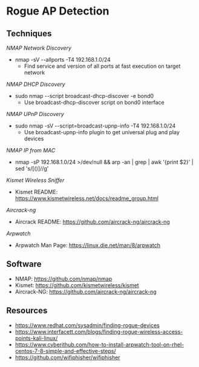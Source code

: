 # Rogue AP Detection

## Techniques

<em>NMAP Network Discovery</em>

* nmap -sV --allports -T4 192.168.1.0/24
    * Find service and version of all ports at fast execution on target network

<em>NMAP DHCP Discovery</em>

* sudo nmap --script broadcast-dhcp-discover -e bond0
    * Use broadcast-dhcp-discover script on bond0 interface

<em>NMAP UPnP Discovery</em>

* sudo nmap -sV --script=broadcast-upnp-info -T4 192.168.1.0/24
    * Use broadcast-upnp-info plugin to get universal plug and play devices

<em>NMAP IP from MAC</em>

* nmap -sP 192.168.1.0/24 >/dev/null && arp -an | grep <mac-address> | awk '{print $2}' | sed 's/[()]//g'

<em>Kismet Wireless Sniffer</em>
* Kismet README: https://www.kismetwireless.net/docs/readme_group.html

<em>Aircrack-ng</em>
* Aircrack README: https://github.com/aircrack-ng/aircrack-ng

<em>Arpwatch</em>
* Arpwatch Man Page: https://linux.die.net/man/8/arpwatch


## Software

* NMAP: https://github.com/nmap/nmap
* Kismet: https://github.com/kismetwireless/kismet 
* Aircrack-NG: https://github.com/aircrack-ng/aircrack-ng

## Resources

* https://www.redhat.com/sysadmin/finding-rogue-devices
* https://www.interfacett.com/blogs/finding-rogue-wireless-access-points-kali-linux/
* https://www.cyberithub.com/how-to-install-arpwatch-tool-on-rhel-centos-7-8-simple-and-effective-steps/
* https://github.com/wifiphisher/wifiphisher
